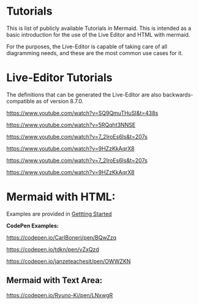 # Tutorials 

This is  list of publicly available Tutorials in Mermaid. This is intended as a basic introduction for the use of the Live Editor and HTML with mermaid.  

For the purposes, the Live-Editor is capable of taking care of all diagramming needs, and these are the most common use cases for it. 


# Live-Editor Tutorials
The definitions that can be generated the Live-Editor are also backwards-compatible as of version 8.7.0. 

https://www.youtube.com/watch?v=SQ9QmuTHuSI&t=438s

https://www.youtube.com/watch?v=5RQqht3NNSE

https://www.youtube.com/watch?v=7_2IroEs6Is&t=207s

https://www.youtube.com/watch?v=9HZzKkAqrX8

https://www.youtube.com/watch?v=7_2IroEs6Is&t=207s

https://www.youtube.com/watch?v=9HZzKkAqrX8

# Mermaid with HTML: 
Examples are provided in [Gettting Started](./docs/n00b-gettingStarted.md)

**CodePen Examples:** 

https://codepen.io/CarlBoneri/pen/BQwZzq

https://codepen.io/tdkn/pen/vZxQzd

https://codepen.io/janzeteachesit/pen/OWWZKN


## Mermaid with Text Area: 

https://codepen.io/Ryuno-Ki/pen/LNxwgR 


